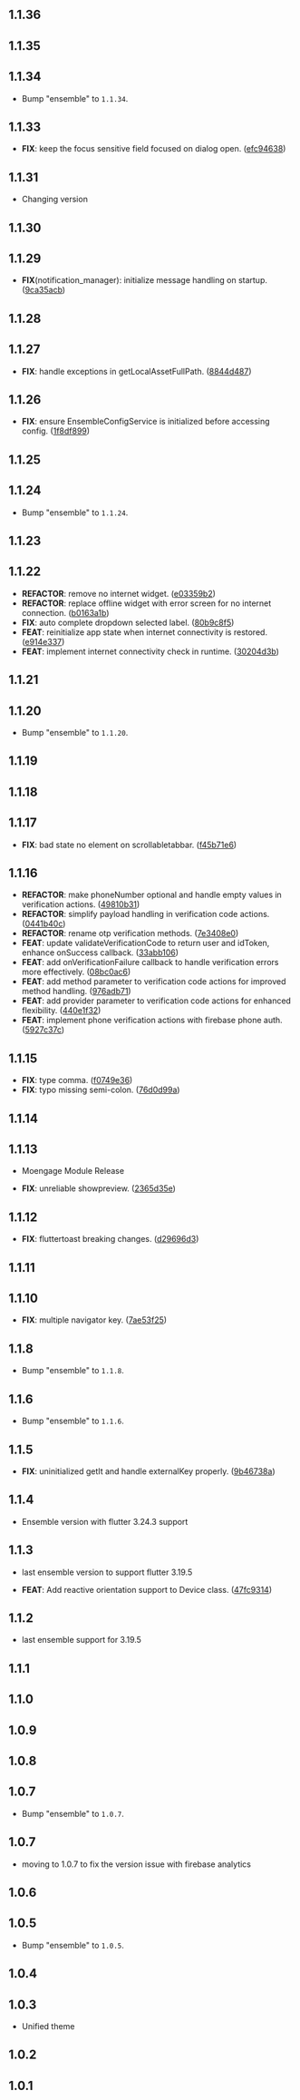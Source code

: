 ## 1.1.36

## 1.1.35

## 1.1.34

 - Bump "ensemble" to `1.1.34`.

## 1.1.33

 - **FIX**: keep the focus sensitive field focused on dialog open. ([efc94638](https://github.com/ensembleUI/ensemble/commit/efc94638254ed69c55f8bf8d1192cd5d2c51d6ba))

## 1.1.31

 - Changing version

## 1.1.30

## 1.1.29

 - **FIX**(notification_manager): initialize message handling on startup. ([9ca35acb](https://github.com/ensembleUI/ensemble/commit/9ca35acbd9b868198acb29fa618841b362ac8d19))

## 1.1.28

## 1.1.27

 - **FIX**: handle exceptions in getLocalAssetFullPath. ([8844d487](https://github.com/ensembleUI/ensemble/commit/8844d4874ddde3e7a3244e663c5cdcf0ee6520b7))

## 1.1.26

 - **FIX**: ensure EnsembleConfigService is initialized before accessing config. ([1f8df899](https://github.com/ensembleUI/ensemble/commit/1f8df8997f7a9ab2dffae88ad96ac898cb49fa0a))

## 1.1.25

## 1.1.24

 - Bump "ensemble" to `1.1.24`.

## 1.1.23

## 1.1.22

 - **REFACTOR**: remove no internet widget. ([e03359b2](https://github.com/ensembleUI/ensemble/commit/e03359b2dd6b1290bea39c71c69e2a3d5ad27c13))
 - **REFACTOR**: replace offline widget with error screen for no internet connection. ([b0163a1b](https://github.com/ensembleUI/ensemble/commit/b0163a1ba20eb72c7a459afb3dfa59e1729cf9bf))
 - **FIX**: auto complete dropdown selected label. ([80b9c8f5](https://github.com/ensembleUI/ensemble/commit/80b9c8f54c753aca7884fd12ed449c5f019d981b))
 - **FEAT**: reinitialize app state when internet connectivity is restored. ([e914e337](https://github.com/ensembleUI/ensemble/commit/e914e337e54bbe539f08aa192b0a50b118708a00))
 - **FEAT**: implement internet connectivity check in runtime. ([30204d3b](https://github.com/ensembleUI/ensemble/commit/30204d3bb29324d9ae44380fc919b450cf30cfd0))

## 1.1.21

## 1.1.20

 - Bump "ensemble" to `1.1.20`.

## 1.1.19

## 1.1.18

## 1.1.17

 - **FIX**: bad state no element on scrollabletabbar. ([f45b71e6](https://github.com/ensembleUI/ensemble/commit/f45b71e67caef2fc7753a837a7c1f27db0eeb4a2))

## 1.1.16

 - **REFACTOR**: make phoneNumber optional and handle empty values in verification actions. ([49810b31](https://github.com/ensembleUI/ensemble/commit/49810b315fb461964d8839b5b619538611f63cbb))
 - **REFACTOR**: simplify payload handling in verification code actions. ([0441b40c](https://github.com/ensembleUI/ensemble/commit/0441b40c7e355eae9e7960f9ea15b41571d5d19d))
 - **REFACTOR**: rename otp verification methods. ([7e3408e0](https://github.com/ensembleUI/ensemble/commit/7e3408e01a1006700be01e1f4403395eebd13f32))
 - **FEAT**: update validateVerificationCode to return user and idToken, enhance onSuccess callback. ([33abb106](https://github.com/ensembleUI/ensemble/commit/33abb10689de2fcb5328194a44097a6757e0298d))
 - **FEAT**: add onVerificationFailure callback to handle verification errors more effectively. ([08bc0ac6](https://github.com/ensembleUI/ensemble/commit/08bc0ac676139b543e24694f290df58dd57d4f13))
 - **FEAT**: add method parameter to verification code actions for improved method handling. ([976adb71](https://github.com/ensembleUI/ensemble/commit/976adb7154ac3a8007828a6bf74e8d9c6c7d5a3c))
 - **FEAT**: add provider parameter to verification code actions for enhanced flexibility. ([440e1f32](https://github.com/ensembleUI/ensemble/commit/440e1f323706ac47243950cdceef441cc00b8694))
 - **FEAT**: implement phone verification actions with firebase phone auth. ([5927c37c](https://github.com/ensembleUI/ensemble/commit/5927c37c9b636f7acf7c480d26db9c8d0217c90e))

## 1.1.15

 - **FIX**: type comma. ([f0749e36](https://github.com/ensembleUI/ensemble/commit/f0749e36da3e1f3e39866039b1062bd8f81319ee))
 - **FIX**: typo missing semi-colon. ([76d0d99a](https://github.com/ensembleUI/ensemble/commit/76d0d99a8a7f0a2b0f583cb7888c649cfd0b3282))

## 1.1.14

## 1.1.13

 - Moengage Module Release

 - **FIX**: unreliable showpreview. ([2365d35e](https://github.com/ensembleUI/ensemble/commit/2365d35e5b44743d1924ce5c6e7875676858296b))

## 1.1.12

 - **FIX**: fluttertoast breaking changes. ([d29696d3](https://github.com/ensembleUI/ensemble/commit/d29696d3a4869ce0837c1f200e5ccfe7aa1449f7))

## 1.1.11

## 1.1.10

 - **FIX**: multiple navigator key. ([7ae53f25](https://github.com/ensembleUI/ensemble/commit/7ae53f2542790c5fe0ec616d98f7aba69f277e3b))

## 1.1.8

 - Bump "ensemble" to `1.1.8`.

## 1.1.6

 - Bump "ensemble" to `1.1.6`.

## 1.1.5

 - **FIX**: uninitialized getIt and handle externalKey properly. ([9b46738a](https://github.com/ensembleUI/ensemble/commit/9b46738a4a9cde57f09db7f40d174baed9e57550))

## 1.1.4

 - Ensemble version with flutter 3.24.3 support

## 1.1.3

 - last ensemble version to support flutter 3.19.5

 - **FEAT**: Add reactive orientation support to Device class. ([47fc9314](https://github.com/ensembleUI/ensemble/commit/47fc93148c1eeaea7e87c4eb4131aa368726e9f7))

## 1.1.2

 - last ensemble support for 3.19.5

## 1.1.1

## 1.1.0

## 1.0.9

## 1.0.8

## 1.0.7

 - Bump "ensemble" to `1.0.7`.

## 1.0.7

 - moving to 1.0.7 to fix the version issue with firebase analytics

## 1.0.6

## 1.0.5

 - Bump "ensemble" to `1.0.5`.

## 1.0.4

## 1.0.3

 - Unified theme

## 1.0.2

## 1.0.1

